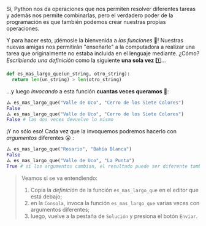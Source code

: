 Sí, Python nos da operaciones que nos permiten resolver diferentes tareas y además nos permite combinarlas, pero el verdadero poder de la programación es que también podemos crear nuestras propias operaciones. 

Y para hacer esto, ¡démosle la bienvenida a _las funciones_ :confetti_ball:! Nuestras nuevas amigas nos permitirán "enseñarle"  a la computadora a realizar una tarea que originalmente no estaba incluida en el lenguaje mediante. ¿Cómo? _Escribiendo una definición_ como la siguiente **una sola vez** :one:... 

```python
def es_mas_largo_que(un_string, otro_string):
  return len(un_string) > len(otro_string)
```

...y luego _invocando_ a esta función **cuantas veces queramos** :1234:: 

```python
ム es_mas_largo_que("Valle de Uco", "Cerro de los Siete Colores")
False
ム es_mas_largo_que("Valle de Uco", "Cerro de los Siete Colores")
False # las dos veces devuelve lo mismo
```

¡Y no sólo eso! Cada vez que la invoquemos podremos hacerlo con _argumentos_ diferentes :open_mouth: :

```python
ム es_mas_largo_que("Rosario", "Bahía Blanca")
False
ム es_mas_largo_que("Valle de Uco", "La Punta")
True # si los argumentos cambian, el resultado puede ser diferente también 
```

> Veamos si se va entendiendo: 
> 
>  1. Copia la _definición_ de la función `es_mas_largo_que` en el editor que está debajo;
>  2. en la `Consola`, invoca la función `es_mas_largo_que` varias veces con argumentos diferentes; 
>  3. luego, vuelve a la pestaña de `Solución` y presiona el botón `Enviar`.
